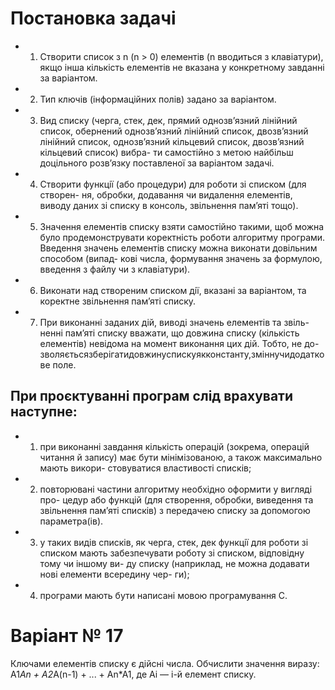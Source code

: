 # Постановка задачi
- 1. Створити список з n (n > 0) елементiв (n вводиться з клавiатури),
якщо iнша кiлькiсть елементiв не вказана у конкретному завданнi за
варiантом.
- 2. Тип ключiв (iнформацiйних полiв) задано за варiантом.
- 3. Вид списку (черга, стек, дек, прямий однозв’язний лiнiйний список,
обернений однозв’язний лiнiйний список, двозв’язний лiнiйний список,
однозв’язний кiльцевий список, двозв’язний кiльцевий список) вибра-
ти самостiйно з метою найбiльш доцiльного розв’язку поставленої за
варiантом задачi.
- 4. Створити функцiї (або процедури) для роботи зi списком (для створен-
ня, обробки, додавання чи видалення елементiв, виводу даних зi списку
в консоль, звiльнення пам’ятi тощо).
- 5. Значення елементiв списку взяти самостiйно такими, щоб можна було
продемонструвати коректнiсть роботи алгоритму програми. Введення
значень елементiв списку можна виконати довiльним способом (випад-
ковi числа, формування значень за формулою, введення з файлу чи з
клавiатури).
- 6. Виконати над створеним списком дiї, вказанi за варiантом, та коректне
звiльнення пам’ятi списку.
- 7. При виконаннi заданих дiй, виводi значень елементiв та звiль-
неннi пам’ятi списку вважати, що довжина списку (кiлькiсть
елементiв) невiдома на момент виконання цих дiй. Тобто, не до-
зволяєтьсязберiгатидовжинуспискуякконстанту,змiннучидодаткове
поле.
## При проєктуваннi програм слiд врахувати наступне:

- 1) при виконаннi завдання кiлькiсть операцiй (зокрема, операцiй читання
й запису) має бути мiнiмiзованою, а також максимально мають викори-
стовуватися властивостi спискiв;
- 2) повторюванi частини алгоритму необхiдно оформити у виглядi про-
цедур або функцiй (для створення, обробки, виведення та звiльнення
пам’ятi спискiв) з передачею списку за допомогою параметра(iв).
- 3) у таких видiв спискiв, як черга, стек, дек функцiї для роботи зi списком
мають забезпечувати роботу зi списком, вiдповiдну тому чи iншому ви-
ду списку (наприклад, не можна додавати новi елементи всередину чер-
ги);
- 4) програми мають бути написанi мовою програмування С.

# Варiант № 17
Ключами елементiв списку є дiйснi числа. Обчислити значення виразу:
A1*An + A2*A(n-1) + ... + An*A1, де Ai — i-й елемент списку.
